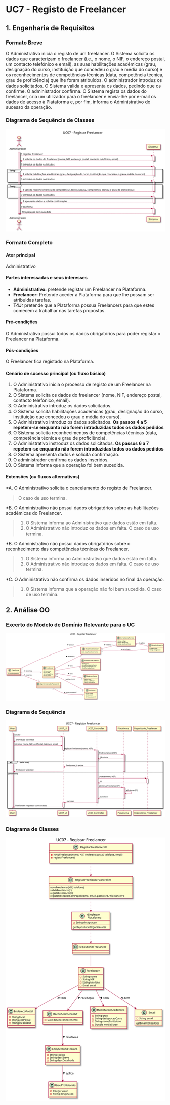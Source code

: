 # UC7 - Registo de Freelancer

## 1. Engenharia de Requisitos

### Formato Breve

O Administrativo inicia o registo de um freelancer. O Sistema solicita os dados que caracterizam o freelancer (i.e., o nome, o NIF, o endereço postal, um contacto telefónico e email), as suas habilitações académicas (grau, designação do curso, instituição que concedeu o grau e média do curso) e os reconhecimentos de competências técnicas (data, competência técnica, grau de proficiência) que lhe foram atribuídos. O administrador introduz os dados solicitados. O Sistema valida e apresenta os dados, pedindo que os confirme. O administrador confirma. O Sistema regista os dados do freelancer, cria um utilizador para o freelancer e envia-lhe por e-mail os dados de acesso à Plataforma e, por fim, informa o Administrativo do sucesso da operação.

### Diagrama de Sequência de Classes
![UC07_Registar_Freelancer_Diagrama_Sequencia_Sistema.svg](UC07_Registar_Freelancer_Diagrama_Sequencia_Sistema.svg)


### Formato Completo

#### Ator principal

Administrativo

#### Partes interessadas e seus interesses

* **Administrativo:** pretende registar um Freelancer na Plataforma.
* **Freelancer:** Pretende aceder à Plataforma para que lhe possam ser atribuidas tarefas.
* **T4J:** pretende que a Plataforma possua Freelancers para que estes comecem a trabalhar nas tarefas propostas.

#### Pré-condições

O Administrativo possui todos os dados obrigatórios para poder registar o Freelancer na Plataforma.

#### Pós-condições
O Freelancer fica registado na Plataforma.

#### Cenário de sucesso principal (ou fluxo básico)

1. O Administrativo inicia o processo de registo de um Freelancer na Plataforma.
2. O Sistema solicita os dados  do freelancer (nome, NIF, endereço postal, contacto telefónico, email).
3. O Administrativo introduz os dados solicitados.
4. O Sistema solicita habilitações académicas (grau, designação do curso, instituição que concedeu o grau e média do curso).
5. O Administrativo introduz os dados solicitados.
**Os passos 4 a 5 repetem-se enquanto não forem introduzidas todos os dados pedidos**
6. O Sistema solicita reconhecimentos de competências técnicas (data, competência técnica e grau de proficiência).
7. O Administrativo instroduz os dados solicitados.
**Os passos 6 a 7 repetem-se enquanto não forem introduzidas todos os dados pedidos**
8. O Sistema apresenta dados e solicita confirmação.
9. O administrador confirma os dados inseridos.
10. O Sistema informa que a operação foi bem sucedida.

#### Extensões (ou fluxos alternativos)

*A. O Administrativo solicita o cancelamento do registo de Freelancer.
> O caso de uso termina.

*B. O Administrativo não possui dados obrigatórios sobre as habilitações académicas do Freelancer.
> 1. O Sistema informa ao Administrativo que dados estão em falta.  
> 2. O Administrativo não introduz os dados em falta.
> O caso de uso termina.


*B. O Administrativo não possui dados obrigatórios sobre o reconhecimento das competências técnicas do Freelancer.
> 1. O Sistema informa ao Administrativo que dados estão em falta.  
> 2. O Administrativo não introduz os dados em falta.
> O caso de uso termina.


*C. O Administrativo não confirma os dados inseridos no final da operação.
> 1. O Sistema informa que a operação não foi bem sucedida.
> O caso de uso termina.


## 2. Análise OO

### Excerto do Modelo de Domínio Relevante para o UC
![UC07_Registar_Freelancer_Excerto_Modelo_Dominio.svg](UC07_Registar_Freelancer_Excerto_Modelo_Dominio.svg)

###	Diagrama de Sequência
![UC07_Registar_Freelancer_Diagrama_Sequencia.svg](UC07_Registar_Freelancer_Diagrama_Sequencia.svg)

###	Diagrama de Classes
![UC07_Registar_Freelancer_Diagrama_Classes.svg](UC07_Registar_Freelancer_Diagrama_Classes.svg)

